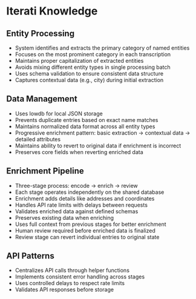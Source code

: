 # Iterati Knowledge

## Entity Processing

- System identifies and extracts the primary category of named entities
- Focuses on the most prominent category in each transcription
- Maintains proper capitalization of extracted entities
- Avoids mixing different entity types in single processing batch
- Uses schema validation to ensure consistent data structure
- Captures contextual data (e.g., city) during initial extraction

## Data Management

- Uses lowdb for local JSON storage
- Prevents duplicate entries based on exact name matches
- Maintains normalized data format across all entity types
- Progressive enrichment pattern: basic extraction → contextual data → detailed attributes
- Maintains ability to revert to original data if enrichment is incorrect
- Preserves core fields when reverting enriched data

## Enrichment Pipeline

- Three-stage process: encode → enrich → review
- Each stage operates independently on the shared database
- Enrichment adds details like addresses and coordinates
- Handles API rate limits with delays between requests
- Validates enriched data against defined schemas
- Preserves existing data when enriching
- Uses full context from previous stages for better enrichment
- Human review required before enriched data is finalized
- Review stage can revert individual entries to original state

## API Patterns

- Centralizes API calls through helper functions
- Implements consistent error handling across stages
- Uses controlled delays to respect rate limits
- Validates API responses before storage
